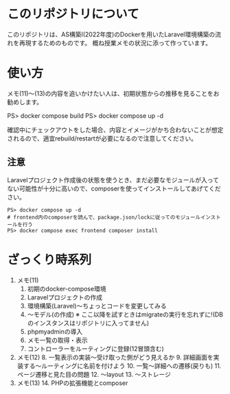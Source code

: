 # このリポジトリについて

このリポジトリは、AS構築Ⅰ(2022年度)のDockerを用いたLaravel環境構築の流れを再現するためのものです。
概ね授業メモの状況に添って作っています。

# 使い方

メモ(11)〜(13)の内容を追いかけたい人は、初期状態からの推移を見ることをお勧めします。

PS> docker compose build
PS> docker compose up -d

確認中にチェックアウトをした場合、内容とイメージがかち合わないことが想定されるので、適宜rebuild/restartが必要になるので注意してください。

## 注意

Laravelプロジェクト作成後の状態を使うとき、まだ必要なモジュールが入ってない可能性が十分に高いので、composerを使ってインストールしてあげてください。

```
PS> docker compose up -d
# frontend内のcomposerを読んで、package.json/lockに従ってのモジュールインストールを行う
PS> docker compose exec frontend composer install
```


# ざっくり時系列

1. メモ(11)
    1. 初期のdocker-compose環境
    2. Laravelプロジェクトの作成
    3. 環境構築(Laravel)〜ちょっとコードを変更してみる
    4. 〜モデル(の作成)
        ※ ここ以降を試すときはmigrateの実行を忘れずに!(DBのインスタンスはリポジトリに入ってません)
    5. phpmyadminの導入
    6. メモ一覧の取得・表示
    7. コントローラーをルーティングに登録(12冒頭含む)
2. メモ(12)
    8. 一覧表示の実装〜受け取った側がどう見えるか
    9. 詳細画面を実装する〜ルーティングに名前を付けよう
    10. 一覧〜詳細への遷移(戻りも)
    11. ページ遷移と見た目の問題
    12. 〜layout
    13. 〜ストレージ
3. メモ(13)
    14. PHPの拡張機能とcomposer


